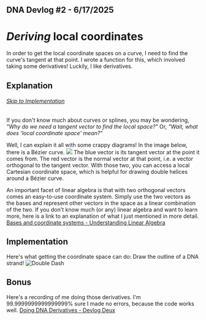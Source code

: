 ## DNA Devlog #2 - 6/17/2025
# *Deriving* local coordinates

In order to get the local coordinate spaces on a curve, I need to find the curve's tangent at that point. I wrote a function for this, which involved taking some derivatives!
Luckily, I like derivatives.

## Explanation
###### [Skip to Implementation](#implementation)

If you don't know much about curves or splines, you may be wondering,
*"Why do we need a tangent vector to find the local space?"*
Or,
*"Wait, what does 'local coordinate space' mean?"*

Well, I can explain it all with some crappy diagrams!
In the image below, there is a Bézier curve.
![](DNA_devlog_2_tangent_6-19-25.png)
The blue vector is its tangent vector at the point it comes from.
The red vector is the normal vector at that point, i.e. a vector orthogonal to the tangent vector.
With those two, you can access a local Cartesian coordinate space, which is helpful for drawing double helices around a Bézier curve.

An important facet of linear algebra is that with two orthogonal vectors comes an easy-to-use coordinate system. Simply use the two vectors as the bases and represent other vectors in the space as a linear combination of the two.
If you don't know much (or any) linear algebra and want to learn more, here is a link to an explanation of what I just mentioned in more detail.
[Bases and coordinate systems - Understanding Linear Algebra](https://understandinglinearalgebra.org/sec-bases.html)

## Implementation

Here's what getting the coordinate space can do: Draw the outline of a DNA strand!
![Double Dash](DNA_devlog_2_demo.png)

## Bonus

Here's a recording of me doing those derivatives. I'm 99.9999999999999999% sure I made no errors, because the code works well.
[Doing DNA Derivatives - Devlog Deux](https://youtu.be/37sDUqLihXc)